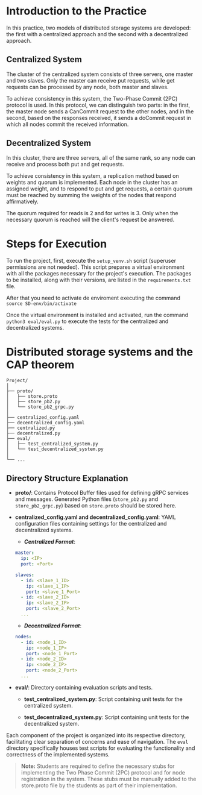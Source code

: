 # Introduction to the Practice

In this practice, two models of distributed storage systems are developed: the first with a centralized approach and the second with a decentralized approach.

## Centralized System

The cluster of the centralized system consists of three servers, one master and two slaves. Only the master can receive put requests, while get requests can be processed by any node, both master and slaves.

To achieve consistency in this system, the Two-Phase Commit (2PC) protocol is used. In this protocol, we can distinguish two parts: in the first, the master node sends a CanCommit request to the other nodes, and in the second, based on the responses received, it sends a doCommit request in which all nodes commit the received information.

## Decentralized System

In this cluster, there are three servers, all of the same rank, so any node can receive and process both put and get requests.

To achieve consistency in this system, a replication method based on weights and quorum is implemented. Each node in the cluster has an assigned weight, and to respond to put and get requests, a certain quorum must be reached by summing the weights of the nodes that respond affirmatively.

The quorum required for reads is 2 and for writes is 3. Only when the necessary quorum is reached will the client's request be answered.

# Steps for Execution

To run the project, first, execute the `setup_venv.sh` script (superuser permissions are not needed). This script prepares a virtual environment with all the packages necessary for the project's execution. The packages to be installed, along with their versions, are listed in the `requirements.txt` file.

After that you need to activate de enviroment executing the command `source SD-env/bin/activate`

Once the virtual environment is installed and activated, run the command `python3 eval/eval.py` to execute the tests for the centralized and decentralized systems.


# Distributed storage systems and the CAP theorem

```
Project/
│
├── proto/
│   ├── store.proto
│   ├── store_pb2.py
│   └── store_pb2_grpc.py
│
├── centralized_config.yaml
├── decentralized_config.yaml
├── centralized.py
├── decentralized.py
├── eval/
│   ├── test_centralized_system.py
│   └── test_decentralized_system.py
│
└── ...
```

## Directory Structure Explanation

- **proto/**: Contains Protocol Buffer files used for defining gRPC services and messages. Generated Python files (`store_pb2.py` and `store_pb2_grpc.py`) based on `store.proto` should be stored here.

- **centralized_config.yaml and decentralized_config.yaml**: YAML configuration files containing settings for the centralized and decentralized systems.

    - ***Centralized Format***: 

    ```yaml
    master:
      ip: <IP>
      port: <Port>

    slaves:
      - id: <slave_1_ID>
        ip: <slave_1_IP>
        port: <slave_1_Port>
      - id: <slave_2_ID>
        ip: <slave_2_IP>
        port: <slave_2_Port>
      ...
    ```

    - ***Decentralized Format***: 

    ```yaml
    nodes:
      - id: <node_1_ID>
        ip: <node_1_IP>
        port: <node_1_Port>
      - id: <node_2_ID>
        ip: <node_2_IP>
        port: <node_2_Port>
      ...
    ```

- **eval/**: Directory containing evaluation scripts and tests.

  - **test_centralized_system.py**: Script containing unit tests for the centralized system.
  
  - **test_decentralized_system.py**: Script containing unit tests for the decentralized system.

Each component of the project is organized into its respective directory, facilitating clear separation of concerns and ease of navigation. The `eval` directory specifically houses test scripts for evaluating the functionality and correctness of the implemented systems.

> **Note:** Students are required to define the necessary stubs for implementing the Two Phase Commit (2PC) protocol and for node registration in the system. These stubs must be manually added to the store.proto file by the students as part of their implementation.
